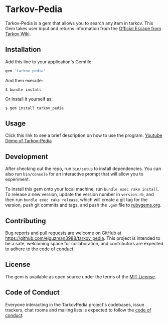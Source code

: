 # Tarkov-Pedia

Tarkov-Pedia is a gem that allows you to search any item in tarkov. This Gem takes user input and returns information from the [Official Escape from Tarkov Wiki](https://escapefromtarkov.gamepedia.com/Escape_from_Tarkov_Wiki).  

## Installation

Add this line to your application's Gemfile:

```ruby
gem 'tarkov_pedia'
```

And then execute:

    $ bundle install

Or install it yourself as:

    $ gem install tarkov_pedia

## Usage

Click this link to see a brief description on how to use the program.
[Youtube Demo of Tarkov-Pedia](https://youtu.be/gemw6MFVZgI)

## Development

After checking out the repo, run `bin/setup` to install dependencies. You can also run `bin/console` for an interactive prompt that will allow you to experiment.

To install this gem onto your local machine, run `bundle exec rake install`. To release a new version, update the version number in `version.rb`, and then run `bundle exec rake release`, which will create a git tag for the version, push git commits and tags, and push the `.gem` file to [rubygems.org](https://rubygems.org).

## Contributing

Bug reports and pull requests are welcome on GitHub at https://github.com/ejguzman3988/tarkov_pedia. This project is intended to be a safe, welcoming space for collaboration, and contributors are expected to adhere to the [code of conduct](https://github.com/Ejguzman3988/tarkov_pedia/blob/master/CODE_OF_CONDUCT.md).


## License

The gem is available as open source under the terms of the [MIT License](https://opensource.org/licenses/MIT).

## Code of Conduct

Everyone interacting in the TarkovPedia project's codebases, issue trackers, chat rooms and mailing lists is expected to follow the [code of conduct](https://github.com/Ejguzman3988/tarkov_pedia/blob/master/CODE_OF_CONDUCT.md).
